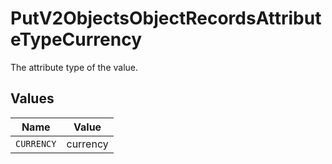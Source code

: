 # PutV2ObjectsObjectRecordsAttributeTypeCurrency

The attribute type of the value.


## Values

| Name       | Value      |
| ---------- | ---------- |
| `CURRENCY` | currency   |